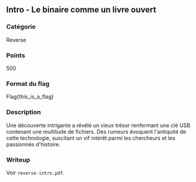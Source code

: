 ## Intro - Le binaire comme un livre ouvert

### Catégorie

Reverse

### Points

500

### Format du flag 

Flag{this_is_a_flag}

### Description

Une découverte intrigante a révélé un vieux trésor renfermant une clé USB 
contenant une multitude de fichiers. Des rumeurs évoquent l'antiquité de 
cette technologie, suscitant un vif intérêt parmi les chercheurs et les 
passionnés d'histoire.

### Writeup

Voir `reverse-intro.pdf`. 
